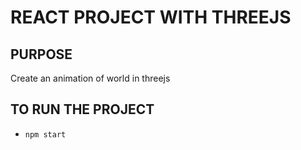 # REACT PROJECT WITH THREEJS


## PURPOSE
Create an animation of world in threejs

## TO RUN THE PROJECT

- `npm start`
